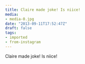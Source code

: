 ```yaml
---
title: Claire made joke! Is niice!
media:
- media-0.jpg
date: "2013-09-11T17:52:47Z"
draft: false
tags:
- imported
- from-instagram
---
```

Claire made joke\! Is niice\!
